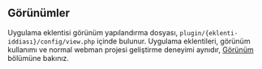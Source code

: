 ## Görünümler

Uygulama eklentisi görünüm yapılandırma dosyası, `plugin/{eklenti-iddiası}/config/view.php` içinde bulunur.
Uygulama eklentileri, görünüm kullanımı ve normal webman projesi geliştirme deneyimi aynıdır, [Görünüm](../view.md) bölümüne bakınız.
